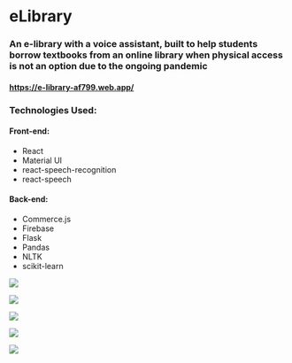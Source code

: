 # eLibrary

### An e-library with a voice assistant, built to help students borrow textbooks from an online library when physical access is not an option due to the ongoing pandemic


#### https://e-library-af799.web.app/


### Technologies Used:

#### Front-end:

- React
- Material UI
- react-speech-recognition
- react-speech


#### Back-end:

- Commerce.js
- Firebase 
- Flask
- Pandas
- NLTK
- scikit-learn


![](https://i.imgur.com/zVe4IvU.png)

![](https://i.imgur.com/3RWAKMJ.png)

![](https://i.imgur.com/tkw1yRY.png)

![](https://i.imgur.com/DBQkVWw.png)

![](https://i.imgur.com/RaYY56Z.png)
